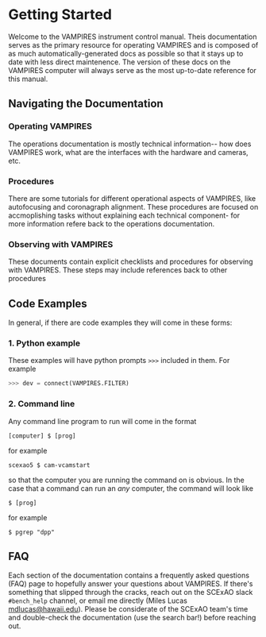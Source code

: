 # Getting Started

Welcome to the VAMPIRES instrument control manual. Theis documentation serves as the primary resource for operating VAMPIRES and is composed of as much automatically-generated docs as possible so that it stays up to date with less direct maintenence. The version of these docs on the VAMPIRES computer will always serve as the most up-to-date reference for this manual.

## Navigating the Documentation

### Operating VAMPIRES

The operations documentation is mostly technical information-- how does VAMPIRES work, what are the interfaces with the hardware and cameras, etc. 

### Procedures

There are some tutorials for different operational aspects of VAMPIRES, like autofocusing and coronagraph alignment. These procedures are focused on accmoplishing tasks without explaining each technical component- for more information refere back to the operations documentation.

### Observing with VAMPIRES

These documents contain explicit checklists and procedures for observing with VAMPIRES. These steps may include references back to other procedures

## Code Examples

In general, if there are code examples they will come in these forms:

### 1. Python example

These examples will have python prompts `>>>` included in them. For example
```python
>>> dev = connect(VAMPIRES.FILTER)
```
### 2. Command line

Any command line program to run will come in the format
```
[computer] $ [prog]
```
for example
```
scexao5 $ cam-vcamstart
```
so that the computer you are running the command on is obvious. In the case that a command can run an _any_ computer, the command will look like
```
$ [prog]
```
for example
```
$ pgrep "dpp"
```

## FAQ

Each section of the documentation contains a frequently asked questions (FAQ) page to hopefully answer your questions about VAMPIRES. If there's something that slipped through the cracks, reach out on the SCExAO slack `#bench_help` channel, or email me directly (Miles Lucas <mdlucas@hawaii.edu>). Please be considerate of the SCExAO team's time and double-check the documentation (use the search bar!) before reaching out.
